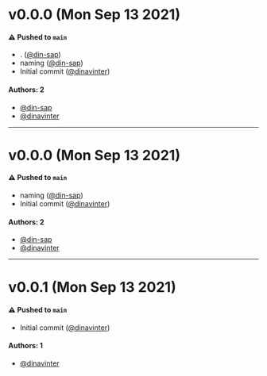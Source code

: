 # v0.0.0 (Mon Sep 13 2021)

#### ⚠️ Pushed to `main`

- . ([@din-sap](https://github.com/din-sap))
- naming ([@din-sap](https://github.com/din-sap))
- Initial commit ([@dinavinter](https://github.com/dinavinter))

#### Authors: 2

- [@din-sap](https://github.com/din-sap)
- [@dinavinter](https://github.com/dinavinter)

---

# v0.0.0 (Mon Sep 13 2021)

#### ⚠️ Pushed to `main`

- naming ([@din-sap](https://github.com/din-sap))
- Initial commit ([@dinavinter](https://github.com/dinavinter))

#### Authors: 2

- [@din-sap](https://github.com/din-sap)
- [@dinavinter](https://github.com/dinavinter)

---

# v0.0.1 (Mon Sep 13 2021)

#### ⚠️ Pushed to `main`

- Initial commit ([@dinavinter](https://github.com/dinavinter))

#### Authors: 1

- [@dinavinter](https://github.com/dinavinter)
